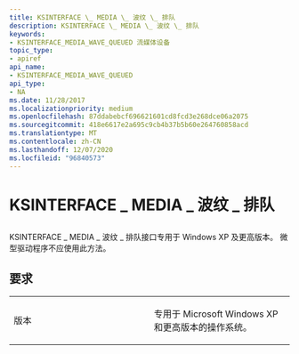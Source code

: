 ```yaml
---
title: KSINTERFACE \_ MEDIA \_ 波纹 \_ 排队
description: KSINTERFACE \_ MEDIA \_ 波纹 \_ 排队
keywords:
- KSINTERFACE_MEDIA_WAVE_QUEUED 流媒体设备
topic_type:
- apiref
api_name:
- KSINTERFACE_MEDIA_WAVE_QUEUED
api_type:
- NA
ms.date: 11/28/2017
ms.localizationpriority: medium
ms.openlocfilehash: 87ddabebcf696621601cd8fcd3e268dce06a2075
ms.sourcegitcommit: 418e6617e2a695c9cb4b37b5b60e264760858acd
ms.translationtype: MT
ms.contentlocale: zh-CN
ms.lasthandoff: 12/07/2020
ms.locfileid: "96840573"
---
```

# <a name="ksinterface_media_wave_queued"></a>KSINTERFACE \_ MEDIA \_ 波纹 \_ 排队


## <span id="ddk_ksinterface_media_wave_queued_ks"></span><span id="DDK_KSINTERFACE_MEDIA_WAVE_QUEUED_KS"></span>


KSINTERFACE \_ MEDIA \_ 波纹 \_ 排队接口专用于 Windows XP 及更高版本。 微型驱动程序不应使用此方法。

<a name="requirements"></a>要求
------------

<table>
<colgroup>
<col width="50%" />
<col width="50%" />
</colgroup>
<tbody>
<tr class="odd">
<td><p>版本</p></td>
<td><p>专用于 Microsoft Windows XP 和更高版本的操作系统。</p></td>
</tr>
</tbody>
</table>

 

 





